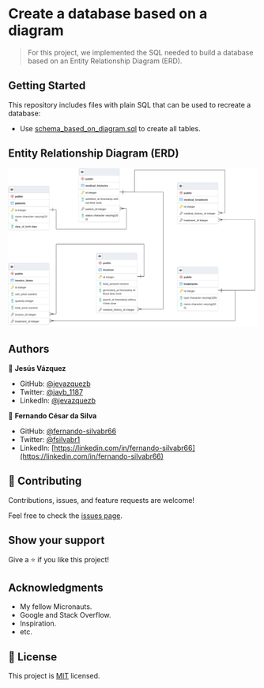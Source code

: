 # Create a database based on a diagram

> For this project, we implemented the SQL needed to build a database based on an Entity Relationship Diagram (ERD).

## Getting Started

This repository includes files with plain SQL that can be used to recreate a database:

- Use [schema_based_on_diagram.sql](./schema_based_on_diagram) to create all tables.

## Entity Relationship Diagram (ERD)

  ![DBschema](./erd.png)

## Authors

👤 **Jesús Vázquez**

- GitHub: [@jevazquezb](https://github.com/jevazquezb)
- Twitter: [@javb_1187](https://twitter.com/javb_1187)
- LinkedIn: [@jevazquezb](https://www.linkedin.com/in/jevazquezb)

👤 **Fernando César da Silva**

- GitHub: [@fernando-silvabr66](https://github.com/fernando-silvabr66)
- Twitter: [@fsilvabr1](https://twitter.com/fsilvabr1)
- LinkedIn: [https://linkedin.com/in/fernando-silvabr66](https://linkedin.com/in/fernando-silvabr66) 

## 🤝 Contributing

Contributions, issues, and feature requests are welcome!

Feel free to check the [issues page](https://github.com/jevazquezb/DB_from_diagram/issues).

## Show your support

Give a ⭐️ if you like this project!

## Acknowledgments

- My fellow Micronauts.
- Google and Stack Overflow.
- Inspiration.
- etc.

## 📝 License

This project is [MIT](./MIT.md) licensed.
